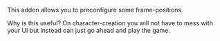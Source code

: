 This addon allows you to preconfigure some frame-positions.

Why is this useful?
On character-creation you will not have to mess with your UI but instead can just go ahead and play the game.
